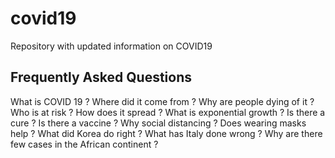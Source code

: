 # covid19
Repository with updated information on COVID19
## Frequently Asked Questions
What is COVID 19 ?
Where did it come from ?
Why are people dying of it ?
Who is at risk ?
How does it spread ?
What is exponential growth ?
Is there a cure ?
Is there a vaccine ?
Why social distancing ?
Does wearing masks help ?
What did Korea do right ?
What has Italy done wrong ?
Why are there few cases in the African continent ?
